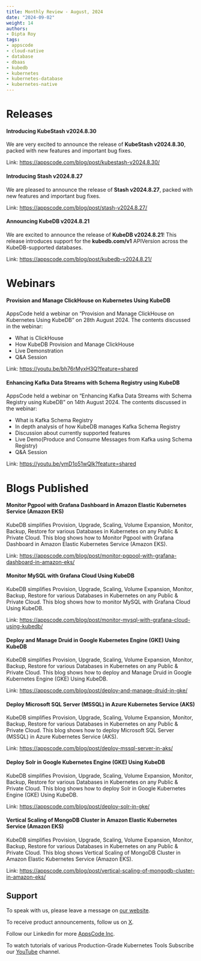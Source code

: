 ```yaml
---
title: Monthly Review - August, 2024
date: "2024-09-02"
weight: 14
authors:
- Dipta Roy
tags:
- appscode
- cloud-native
- database
- dbaas
- kubedb
- kubernetes
- kubernetes-database
- kubernetes-native
---
```


# Releases


#### Introducing KubeStash v2024.8.30

We are very excited to announce the release of **KubeStash v2024.8.30**, packed with new features and important bug fixes.

Link: https://appscode.com/blog/post/kubestash-v2024.8.30/


#### Introducing Stash v2024.8.27

We are pleased to announce the release of **Stash v2024.8.27**, packed with new features and important bug fixes. 

Link: https://appscode.com/blog/post/stash-v2024.8.27/


#### Announcing KubeDB v2024.8.21

We are excited to announce the release of **KubeDB v2024.8.21**! This release introduces support for the **kubedb.com/v1** APIVersion across the KubeDB-supported databases.

Link: https://appscode.com/blog/post/kubedb-v2024.8.21/


# Webinars


#### Provision and Manage ClickHouse on Kubernetes Using KubeDB

AppsCode held a webinar on “Provision and Manage ClickHouse on Kubernetes Using KubeDB” on 28th August 2024. The contents discussed in the webinar:

- What is ClickHouse
- How KubeDB Provision and Manage ClickHouse 
- Live Demonstration
- Q&A Session

Link: https://youtu.be/bh76rMyxH3Q?feature=shared



#### Enhancing Kafka Data Streams with Schema Registry using KubeDB

AppsCode held a webinar on “Enhancing Kafka Data Streams with Schema Registry using KubeDB” on 14th August 2024. The contents discussed in the webinar:

- What is Kafka Schema Registry
- In depth analysis of how KubeDB manages Kafka Schema Registry
- Discussion about currently supported features
- Live Demo(Produce and Consume Messages from Kafka using Schema Registry)
- Q&A Session

Link: https://youtu.be/ymD1o51wQlk?feature=shared



# Blogs Published


#### Monitor Pgpool with Grafana Dashboard in Amazon Elastic Kubernetes Service (Amazon EKS)

KubeDB simplifies Provision, Upgrade, Scaling, Volume Expansion, Monitor, Backup, Restore for various Databases in Kubernetes on any Public & Private Cloud. This blog shows how to Monitor Pgpool with Grafana Dashboard in Amazon Elastic Kubernetes Service (Amazon EKS).

Link: https://appscode.com/blog/post/monitor-pgpool-with-grafana-dashboard-in-amazon-eks/


#### Monitor MySQL with Grafana Cloud Using KubeDB

KubeDB simplifies Provision, Upgrade, Scaling, Volume Expansion, Monitor, Backup, Restore for various Databases in Kubernetes on any Public & Private Cloud. This blog shows how to monitor MySQL with Grafana Cloud Using KubeDB.

Link: https://appscode.com/blog/post/monitor-mysql-with-grafana-cloud-using-kubedb/


#### Deploy and Manage Druid in Google Kubernetes Engine (GKE) Using KubeDB

KubeDB simplifies Provision, Upgrade, Scaling, Volume Expansion, Monitor, Backup, Restore for various Databases in Kubernetes on any Public & Private Cloud. This blog shows how to deploy and Manage Druid in Google Kubernetes Engine (GKE) Using KubeDB.

Link: https://appscode.com/blog/post/deploy-and-manage-druid-in-gke/


#### Deploy Microsoft SQL Server (MSSQL) in Azure Kubernetes Service (AKS)

KubeDB simplifies Provision, Upgrade, Scaling, Volume Expansion, Monitor, Backup, Restore for various Databases in Kubernetes on any Public & Private Cloud. This blog shows how to deploy Microsoft SQL Server (MSSQL) in Azure Kubernetes Service (AKS).

Link: https://appscode.com/blog/post/deploy-mssql-server-in-aks/


#### Deploy Solr in Google Kubernetes Engine (GKE) Using KubeDB

KubeDB simplifies Provision, Upgrade, Scaling, Volume Expansion, Monitor, Backup, Restore for various Databases in Kubernetes on any Public & Private Cloud. This blog shows how to deploy Solr in Google Kubernetes Engine (GKE) Using KubeDB.

Link: https://appscode.com/blog/post/deploy-solr-in-gke/


#### Vertical Scaling of MongoDB Cluster in Amazon Elastic Kubernetes Service (Amazon EKS)

KubeDB simplifies Provision, Upgrade, Scaling, Volume Expansion, Monitor, Backup, Restore for various Databases in Kubernetes on any Public & Private Cloud. This blog shows Vertical Scaling of MongoDB Cluster in Amazon Elastic Kubernetes Service (Amazon EKS).

Link: https://appscode.com/blog/post/vertical-scaling-of-mongodb-cluster-in-amazon-eks/





## Support

To speak with us, please leave a message on [our website](https://appscode.com/contact/).

To receive product announcements, follow us on [X](https://twitter.com/AppsCodeHQ/).

Follow our Linkedin for more [AppsCode Inc](https://www.linkedin.com/company/appscode/).

To watch tutorials of various Production-Grade Kubernetes Tools Subscribe our [YouTube](https://youtube.com/@appscode) channel.
